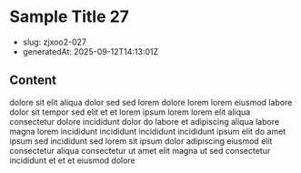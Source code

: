# Sample Title 27

- slug: zjxoo2-027
- generatedAt: 2025-09-12T14:13:01Z

## Content
dolore sit elit aliqua dolor sed sed lorem dolore lorem lorem eiusmod labore dolor sit tempor sed elit et et lorem ipsum lorem lorem elit aliqua consectetur dolore incididunt dolor do labore et adipiscing aliqua labore magna lorem incididunt incididunt incididunt incididunt ipsum elit do amet ipsum sed incididunt sed lorem sit ipsum dolor adipiscing eiusmod elit consectetur aliqua consectetur ut amet elit magna ut sed consectetur incididunt et et et eiusmod dolore
